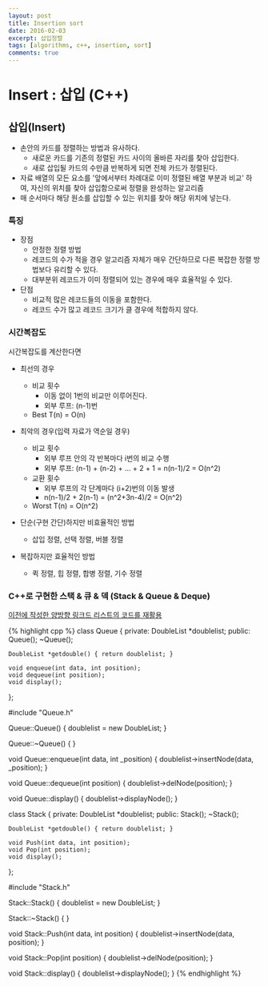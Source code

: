 ```yaml
---
layout: post
title: Insertion sort
date: 2016-02-03
excerpt: 삽입정렬
tags: [algorithms, c++, insertion, sort]
comments: true
---
```


# Insert : 삽입 (C++)

## 삽입(Insert)

- 손안의 카드를 정렬하는 방법과 유사하다.
	- 새로운 카드를 기존의 정렬된 카드 사이의 올바른 자리를 찾아 삽입한다.
	- 새로 삽입될 카드의 수만큼 반복하게 되면 전체 카드가 정렬된다.
- 자료 배열의 모든 요소를 '앞에서부터 차례대로 이미 정렬된 배열 부분과 비교' 하여, 자신의 위치를 찾아 삽입함으로써 정렬을 완성하는 알고리즘
- 매 순서마다 해당 원소를 삽입할 수 있는 위치를 찾아 해당 위치에 넣는다.

### 특징

- 장점
	- 안정한 정렬 방법
	- 레코드의 수가 적을 경우 알고리즘 자체가 매우 간단하므로 다른 복잡한 정렬 방법보다 유리할 수 있다.
	- 대부분위 레코드가 이미 정렬되어 있는 경우에 매우 효율적일 수 있다.
- 단점
	- 비교적 많은 레코드들의 이동을 포함한다.
	- 레코드 수가 많고 레코드 크기가 클 경우에 적합하지 않다.

### 시간복잡도

시간복잡도를 계산한다면

- 최선의 경우
	- 비교 횟수
		- 이동 없이 1번의 비교만 이루어진다.
		- 외부 루프: (n-1)번
	- Best T(n) = O(n)
- 최악의 경우(입력 자료가 역순일 경우)
	- 비교 횟수
		- 외부 루프 안의 각 반복마다 i번의 비교 수행
		- 외부 루프: (n-1) + (n-2) + … + 2 + 1 = n(n-1)/2 = O(n^2)
	- 교환 횟수
		- 외부 루프의 각 단계마다 (i+2)번의 이동 발생
		- n(n-1)/2 + 2(n-1) = (n^2+3n-4)/2 = O(n^2)
	- Worst T(n) = O(n^2)

	
- 단순(구현 간단)하지만 비효율적인 방법
	- 삽입 정렬, 선택 정렬, 버블 정렬
- 복잡하지만 효율적인 방법
	- 퀵 정렬, 힙 정렬, 합병 정렬, 기수 정렬

### C++로 구현한 스택 & 큐 & 덱 (Stack & Queue & Deque)
[이전에 작성한 양방향 링크드 리스트의 코드를 재활용](https://kyungryeol1101.github.io/data-structures-linked-list-array/)

{% highlight cpp %}
class Queue
{
private:
	DoubleList *doublelist;
public:
	Queue();
	~Queue();
	
	DoubleList *getdouble() { return doublelist; }

	void enqueue(int data, int position);
	void dequeue(int position);
	void display();
};


#include "Queue.h"

Queue::Queue()
{
	doublelist = new DoubleList;
}

Queue::~Queue()
{
}

void Queue::enqueue(int data, int _position) {
	doublelist->insertNode(data, _position);
}

void Queue::dequeue(int position) {
	doublelist->delNode(position);
}

void Queue::display() {
	doublelist->displayNode();
}

class Stack
{
private:
	DoubleList *doublelist;
public:
	Stack();
	~Stack();
	
	DoubleList *getdouble() { return doublelist; }

	void Push(int data, int position);
	void Pop(int position);
	void display();
};

#include "Stack.h"

Stack::Stack()
{
	doublelist = new DoubleList;
}

Stack::~Stack()
{
}

void Stack::Push(int data, int position) {
	doublelist->insertNode(data, position);
}

void Stack::Pop(int position) {
	doublelist->delNode(position);
}

void Stack::display() {
	doublelist->displayNode();
}
{% endhighlight %}
